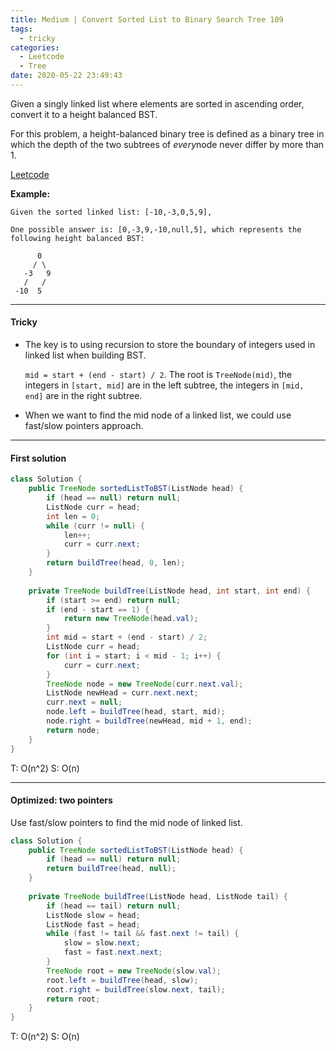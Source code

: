 ```yaml
---
title: Medium | Convert Sorted List to Binary Search Tree 109
tags:
  - tricky
categories:
  - Leetcode
  - Tree
date: 2020-05-22 23:49:43
---
```


Given a singly linked list where elements are sorted in ascending order, convert it to a height balanced BST.

For this problem, a height-balanced binary tree is defined as a binary tree in which the depth of the two subtrees of *every*node never differ by more than 1.

[Leetcode](https://leetcode.com/problems/convert-sorted-list-to-binary-search-tree/)

<!--more-->

**Example:**

```
Given the sorted linked list: [-10,-3,0,5,9],

One possible answer is: [0,-3,9,-10,null,5], which represents the following height balanced BST:

      0
     / \
   -3   9
   /   /
 -10  5
```

---

#### Tricky 

* The key is to using recursion to store the boundary of integers used in linked list when building BST.

  `mid = start + (end - start) / 2`. The root is `TreeNode(mid)`, the integers in `[start, mid]` are in the left subtree, the integers in `[mid, end]` are in the right subtree.

* When we want to find the mid node of a linked list, we could use fast/slow pointers approach.

---

#### First solution 

```java
class Solution {
    public TreeNode sortedListToBST(ListNode head) {
        if (head == null) return null;
        ListNode curr = head;
        int len = 0;
        while (curr != null) {
            len++;
            curr = curr.next;
        }
        return buildTree(head, 0, len);
    }
    
    private TreeNode buildTree(ListNode head, int start, int end) {
        if (start >= end) return null;
        if (end - start == 1) {
            return new TreeNode(head.val);
        }
        int mid = start + (end - start) / 2;
        ListNode curr = head;
        for (int i = start; i < mid - 1; i++) {
            curr = curr.next;
        }
        TreeNode node = new TreeNode(curr.next.val);
        ListNode newHead = curr.next.next;
        curr.next = null;
        node.left = buildTree(head, start, mid);
        node.right = buildTree(newHead, mid + 1, end);
        return node;
    }
}
```

T: O(n^2)		S: O(n)

---

#### Optimized: two pointers

Use fast/slow pointers to find the mid node of linked list.

```java
class Solution {
    public TreeNode sortedListToBST(ListNode head) {
        if (head == null) return null;
        return buildTree(head, null);
    }
    
    private TreeNode buildTree(ListNode head, ListNode tail) {
        if (head == tail) return null;
        ListNode slow = head;
        ListNode fast = head;
        while (fast != tail && fast.next != tail) {
            slow = slow.next;
            fast = fast.next.next;
        }
        TreeNode root = new TreeNode(slow.val);
        root.left = buildTree(head, slow);
        root.right = buildTree(slow.next, tail);
        return root;
    }
}
```

T: O(n^2)		S: O(n)

